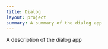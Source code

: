```yaml
---
title: Dialog
layout: project
summary: A summary of the dialog app
---
```


A description of the dialog app
